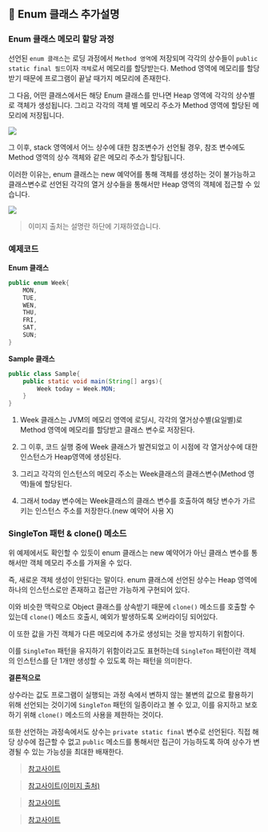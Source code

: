 ## :pushpin: Enum 클래스 추가설명

### Enum 클래스 메모리 할당 과정
선언된 `enum 클래스`는 로딩 과정에서 `Method 영역`에 저장되며 각각의 상수들이 `public static final 필드`이자 `객체`로서 메모리를 할당받는다. Method 영역에 메모리를 할당받기 때문에 프로그램이 끝날 때가지 메모리에 존재한다.

그 다음, 어떤 클래스에서든 해당 Enum 클래스를 만나면 Heap 영역에 각각의 상수별로 객체가 생성됩니다. 그리고 각각의 객체 별 메모리 주소가 Method 영역에 할당된 메모리에 저장됩니다.

![](https://honbabzone.com/assets/images/post/java/emum-memory2.png)

그 이후, stack 영역에서 어느 상수에 대한 참조변수가 선언될 경우, 참조 변수에도 Method 영역의 상수 객체와 같은 메모리 주소가 할당됩니다.

이러한 이유는, enum 클래스는 new 예약어를 통해 객체를 생성하는 것이 불가능하고 클래스변수로 선언된 각각의 열거 상수들을 통해서만 Heap 영역의 객체에 접근할 수 있습니다.

![](https://honbabzone.com/assets/images/post/java/emum-memory3.png)

> 이미지 출처는 설명란 하단에 기재하였습니다.

### 예제코드
**Enum 클래스**
```java
public enum Week{
    MON,
    TUE,
    WEN,
    THU,
    FRI,
    SAT,
    SUN;
}
```
**Sample 클래스**
```java
public class Sample{
    public static void main(String[] args){
        Week today = Week.MON;
    }
}
```
1. Week 클래스는 JVM의 메모리 영역에 로딩시, 각각의 열거상수별(요일별)로 Method 영역에 메모리를 할당받고 클래스 변수로 저장된다.

2. 그 이후, 코드 실행 중에 Week 클래스가 발견되었고 이 시점에 각 열거상수에 대한 인스턴스가 Heap영역에 생성된다.

3. 그리고 각각의 인스턴스의 메모리 주소는 Week클래스의 클래스변수(Method 영역)들에 할당된다.

4. 그래서 today 변수에는 Week클래스의 클래스 변수를 호출하여 해당 변수가 가르키는 인스턴스 주소를 저장한다.(new 예약어 사용 X)

### SingleTon 패턴 & clone() 메소드

위 예제에서도 확인할 수 있듯이 enum 클래스는 new 예약어가 아닌 클래스 변수를 통해서만 객체 메모리 주소를 가져올 수 있다. 

즉, 새로운 객체 생성이 안된다는 말이다. enum 클래스에 선언된 상수는 Heap 영역에 하나의 인스턴스로만 존재하고 접근만 가능하게 구현되어 있다. 

이와 비슷한 맥락으로 Object 클래스를 상속받기 때문에 `clone()` 메소드를 호출할 수 있는데 `clone(`) 메소드 호출시, 예외가 발생하도록 오버라이딩 되어있다. 

이 또한 값을 가진 객체가 다른 메모리에 추가로 생성되는 것을 방지하기 위함이다. 

이를 `SingleTon` 패턴을 유지하기 위함이라고도 표현하는데 `SingleTon` 패턴이란 객체의 인스턴스를 단 1개만 생성할 수 있도록 하는 패턴을 의미한다.

**결론적으로**

상수라는 값도 프로그램이 실행되는 과정 속에서 변하지 않는 불변의 값으로 활용하기 위해 선언되는 것이기에 `SingleTon` 패턴의 일종이라고 볼 수 있고, 이를 유지하고 보호하기 위해 `clone()` 메소드의 사용을 제한하는 것이다.

또한 선언하는 과정속에서도 상수는 `private static final` 변수로 선언된다. 직접 해당 상수에 접근할 수 없고 `public` 메소드를 통해서만 접근이 가능하도록 하여 상수가 변경될 수 있는 가능성을 최대한 배재한다.


> [참고사이트](https://seeminglyjs.tistory.com/257)

> [참고사이트(이미지 출처)](https://honbabzone.com/java/java-enum/#enum-%EC%B6%94%EA%B0%80-%EC%86%8D%EC%84%B1%EA%B3%BC-%EC%83%9D%EC%84%B1%EC%9E%90)

> [참고사이트](https://onsil-thegreenhouse.github.io/programming/java/2017/11/25/java_tutorial_1-13_enum/)

>[참고사이트](https://tecoble.techcourse.co.kr/post/2020-11-07-singleton/)